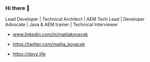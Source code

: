 ### Hi there 👋

Lead Developer | Technical Architect | AEM Tech Lead | Developer Advocate | Java & AEM trainer | Technical Interviewer 

- www.linkedin.com/in/matijakovacek

- https://twitter.com/matija_kovacek

- https://devz.life

